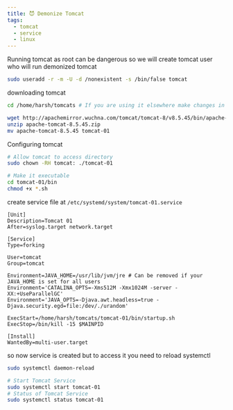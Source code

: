 ```yaml
---
title: 😈 Demonize Tomcat
tags:
  - tomcat
  - service
  - linux
---
```


Running tomcat as root can be dangerous so we will create tomcat user who will run demonized tomcat

```bash
sudo useradd -r -m -U -d /nonexistent -s /bin/false tomcat
```

downloading tomcat

```bash
cd /home/harsh/tomcats # If you are using it elsewhere make changes in service file accordingly

wget http://apachemirror.wuchna.com/tomcat/tomcat-8/v8.5.45/bin/apache-tomcat-8.5.45.zip
unzip apache-tomcat-8.5.45.zip
mv apache-tomcat-8.5.45 tomcat-01
```

Configuring tomcat

```bash
# Allow tomcat to access directory
sudo chown -RH tomcat: ./tomcat-01

# Make it executable
cd tomcat-01/bin
chmod +x *.sh
```

create service file at `/etc/systemd/system/tomcat-01.service`

```text
[Unit]
Description=Tomcat 01
After=syslog.target network.target

[Service]
Type=forking

User=tomcat
Group=tomcat

Environment=JAVA_HOME=/usr/lib/jvm/jre # Can be removed if your JAVA_HOME is set for all users
Environment='CATALINA_OPTS=-Xms512M -Xmx1024M -server -XX:+UseParallelGC'
Environment='JAVA_OPTS=-Djava.awt.headless=true -Djava.security.egd=file:/dev/./urandom'

ExecStart=/home/harsh/tomcats/tomcat-01/bin/startup.sh
ExecStop=/bin/kill -15 $MAINPID

[Install]
WantedBy=multi-user.target
```

so now service is created but to access it you need to reload systemctl

```bash
sudo systemctl daemon-reload
```

```bash
# Start Tomcat Service
sudo systemctl start tomcat-01
# Status of Tomcat Service
sudo systemctl status tomcat-01
```
